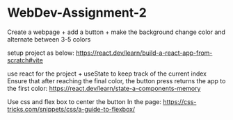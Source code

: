 # WebDev-Assignment-2

Create a webpage + add a button + make the background change color and alternate between 3-5 colors

setup project as below:
https://react.dev/learn/build-a-react-app-from-scratch#vite

use react for the project + useState to keep track of the current index
Ensure that after reaching the final color, the button press returns the app to the first color:
https://react.dev/learn/state-a-components-memory

Use css and flex box to center the button In the page:
https://css-tricks.com/snippets/css/a-guide-to-flexbox/